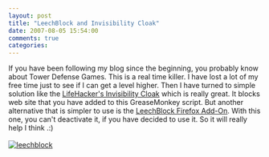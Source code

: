 ```yaml
---
layout: post
title: "LeechBlock and Invisibility Cloak"
date: 2007-08-05 15:54:00
comments: true
categories: 
---
```


<p>If you have been following my blog since the beginning, you probably know about Tower Defense Games. This is a real time killer. I have lost a lot of my free time just to see if I can get a  level higher. Then I have turned to simple solution like the <a href="http://lifehacker.com/software/greasemonkey/invisibility-cloak-update-149252.php">LifeHacker's Invisibility Cloak</a> which is really great. It blocks web site that you have added to this GreaseMonkey script. But another alternative that is simpler to use is the <a href="https://addons.mozilla.org/en-US/firefox/addon/4476">LeechBlock Firefox Add-On</a>. With this one, you can't deactivate it, if you have decided to use it. So it will really help I think .:)<br /><br /> <a title="leechblock" href="http://www.flickr.com/photos/63483657@N00/996834155/"><img src="http://static.flickr.com/1026/996834155_67dc9574a6.jpg" border="0" alt="leechblock" /></a></p>